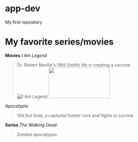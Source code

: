 # app-dev
My first repository
# My favorite series/movies

**Movies**
*I Am Legend*
> Dr. Robert Neville's (Will Smith) life in creating a vaccine.
![I Am Legend](https://github.com/Frraannss/app-dev/assets/152124973/329823c7-2a95-46e4-a355-01e2b313dac5)
> <img src="image.png" width="200" height="100">

*Apocalypto*
> Old  but Gold, a captured hunter runs and fights to survive

**Series**
*The Walking Dead*
> Zombie apocalypse.

